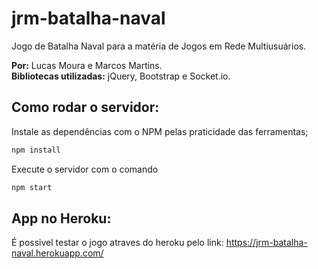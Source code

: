 # jrm-batalha-naval
Jogo de Batalha Naval para a matéria de Jogos em Rede Multiusuários.

**Por:** Lucas Moura e Marcos Martins.<br>
**Bibliotecas utilizadas:** jQuery, Bootstrap e Socket.io.

## Como rodar o servidor:
Instale as dependências com o NPM pelas praticidade das ferramentas;
```sh
npm install
```

Execute o servidor com o comando
```sh
npm start
```

## App no Heroku:
É possivel testar o jogo atraves do heroku pelo link:
https://jrm-batalha-naval.herokuapp.com/